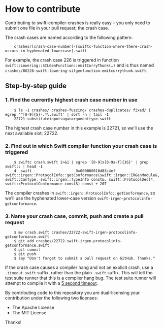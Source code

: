 # How to contribute

Contributing to swift-compiler-crashes is really easy – you only need to submit one file in your pull request; the crash case.

The crash cases are named according to the following pattern:

````
    crashes/[crash-case-number]-[swiftc-function-where-there-crash-occurs-in-hyphenated-lowercase].swift
````

For example, the crash case 226 is triggered in function `swift::Lowering::SILGenFunction::emitCurryThunk(…)` and is thus named `crashes/00226-swift-lowering-silgenfunction-emitcurrythunk.swift`.

## Step-by-step guide

### 1. Find the currently highest crash case number in use

````
    $ ls -1 crashes/ crashes-fuzzing/ crashes-duplicates/ fixed/ | egrep '^[0-9]{5}-.*\.swift' | sort -n | tail -1
    22721-substituteinputsugarargumenttype.swift
````

The highest crash case number in this example is 22721, so we'll use the next available slot; 22722.

### 2. Find out in which Swift compiler function your crash case is triggered

````
    $ swiftc crash.swift 2>&1 | egrep '[0-9]x[0-9a-f]{16}' | grep swift:: | head -1
    4  swift                    0x000000010d83c4ef swift::irgen::ProtocolInfo::getConformance(swift::irgen::IRGenModule&, swift::CanType, swift::irgen::TypeInfo const&, swift::ProtocolDecl*, swift::ProtocolConformance const&) const + 207
````

The compiler crashes in `swift::irgen::ProtocolInfo::getConformance`, so we'll use the hyphenated lower-case version `swift-irgen-protocolinfo-getconformance`.

### 3. Name your crash case, commit, push and create a pull request

````
    $ mv crash.swift crashes/22722-swift-irgen-protocolinfo-getconformance.swift
    $ git add crashes/22722-swift-irgen-protocolinfo-getconformance.swift
    $ git commit
    $ git push
    $ say "Don't forget to submit a pull request on GitHub. Thanks."
````

If the crash case causes a compiler hang and not an explicit crash, use a `.timeout.swift` suffix, rather than the plain `.swift` suffix. This will tell the test suite runner that this is a compiler hang bug. The test suite runner will attempt to compile it with a [5 second timeout](https://github.com/practicalswift/swift-compiler-crashes/blob/9a23124d8fb34cbc2622bfc3a5b5fe9c31006ec0/test.sh#L125-L128).

By contributing code to this repository you are dual-licensing your contribution under the following two licenses:
* The Apache License
* The MIT License

Thanks!
